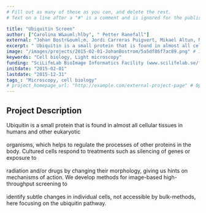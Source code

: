 ```yaml
---
# Fill out as many of these as you can, and delete the rest.
# Text on a line after a "#" is a comment and is ignored for the published page.

title: "Ubiquitin Screen"
author: ["Carolina W&auml;hlby", " Petter Ranefall"]
external: "Johan Bostr&ouml;m, Jordi Carreras Puigvert, Mikael Altun, Molecular Biochemistry and Biophysics, KI"
excerpt: " Ubiquitin is a small protein that is found in almost all cellular tissues in humans and other eukaryotic  organisms, which helps to regulate the processes of other proteins in the body. Cultured cell..."
image: "/images/projects/2015-02-01-JohanBostrom/5a5df86f7ac89.png" # Image should be pushed to /images/projects/YYYY-MM-DD-projectid/ before
keywords: "Cell biology, Light microscopy"
funding: "SciLifeLab BioImage Informatics Facility (www.scilifelab.se/facilities/bioimage-informatics)"
initdate: "2015-02-01"
lastdate: "2015-12-31"
tags_: "Microscopy, cell biology"
# project_homepage_url: "http://example.com/external-project-page" # Optional external homepage for this project
---
```


## Project Description
 Ubiquitin is a small protein that is found in almost all cellular tissues in humans and other eukaryotic <br/><br/>organisms, which helps to regulate the processes of other proteins in the body. Cultured cells respond to treatments such as silencing of genes or exposure to <br/><br/>radiation and/or drugs by changing their morphology, giving us hints on mechanisms of action. We develop methods for image-based high-throughput screening to <br/><br/>identify subtle changes in individual cells, not accessible by bulk-methods, here focusing on the ubiquitin pathway. 
